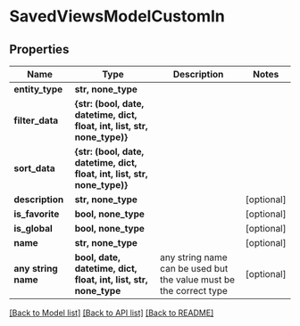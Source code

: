 # SavedViewsModelCustomIn


## Properties
Name | Type | Description | Notes
------------ | ------------- | ------------- | -------------
**entity_type** | **str, none_type** |  | 
**filter_data** | **{str: (bool, date, datetime, dict, float, int, list, str, none_type)}** |  | 
**sort_data** | **{str: (bool, date, datetime, dict, float, int, list, str, none_type)}** |  | 
**description** | **str, none_type** |  | [optional] 
**is_favorite** | **bool, none_type** |  | [optional] 
**is_global** | **bool, none_type** |  | [optional] 
**name** | **str, none_type** |  | [optional] 
**any string name** | **bool, date, datetime, dict, float, int, list, str, none_type** | any string name can be used but the value must be the correct type | [optional]

[[Back to Model list]](../README.md#documentation-for-models) [[Back to API list]](../README.md#documentation-for-api-endpoints) [[Back to README]](../README.md)


